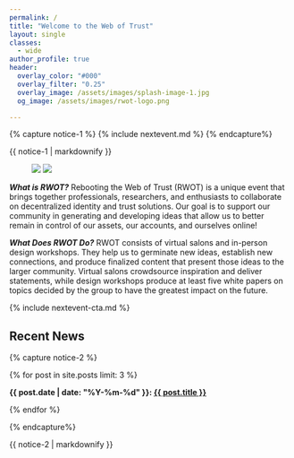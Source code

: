 ```yaml
---
permalink: /
title: "Welcome to the Web of Trust"
layout: single
classes:
  - wide
author_profile: true
header:
  overlay_color: "#000"
  overlay_filter: "0.25"
  overlay_image: /assets/images/splash-image-1.jpg
  og_image: /assets/images/rwot-logo.png

---
```


{% capture notice-1 %}
{% include nextevent.md %}
{% endcapture%}

<div class="notice--info">{{ notice-1 | markdownify }}</div>

<!-- TODO: Automatically draw this out of a folder of photos -->

<figure class="half">
    <a href="{{ site.url }}{{ site.baseurl }}/assets/images/rwot-fp1.jpeg"><img src="{{ site.url }}{{ site.baseurl }}/assets/images/rwot-fp1.jpeg"></a>
    <a href="{{ site.url }}{{ site.baseurl }}/assets/images/rwot-fp2.jpeg"><img src="{{ site.url }}{{ site.baseurl }}/assets/images/rwot-fp2.jpeg"></a>
</figure>

***What is RWOT?*** Rebooting the Web of Trust (RWOT) is a unique event that brings together professionals, researchers, and enthusiasts to collaborate on decentralized identity and trust solutions. Our goal is to support our community in generating and developing ideas that allow us to better remain in control of our assets, our accounts, and ourselves online!

***What Does RWOT Do?*** RWOT consists of virtual salons and in-person design workshops. They help us to germinate new ideas, establish new connections, and produce finalized content that present those ideas to the larger community. Virtual salons crowdsource inspiration and deliver statements, while design workshops produce at least five white papers on topics decided by the group to have the greatest impact on the future.

{% include nextevent-cta.md %}

## Recent News

{% capture notice-2 %}

 {% for post in site.posts limit: 3 %}
 
  <b>{{ post.date | date: "%Y-%m-%d" }}: <a href="{{ post.url }}">{{ post.title }}</a></b><br>

{% endfor %}
  
{% endcapture%}

<div class="notice--info">{{ notice-2 | markdownify }}</div>


